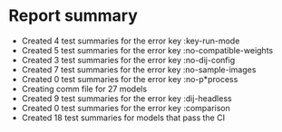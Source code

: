 # Report summary
- Created   4 test summaries for the error key :key-run-mode
- Created   5 test summaries for the error key :no-compatible-weights
- Created   3 test summaries for the error key :no-dij-config
- Created   7 test summaries for the error key :no-sample-images
- Created   0 test summaries for the error key :no-p*process
- Creating comm file for 27 models
- Created   9 test summaries for the error key :dij-headless
- Created   0 test summaries for the error key :comparison
- Created  18 test summaries for models that pass the CI
